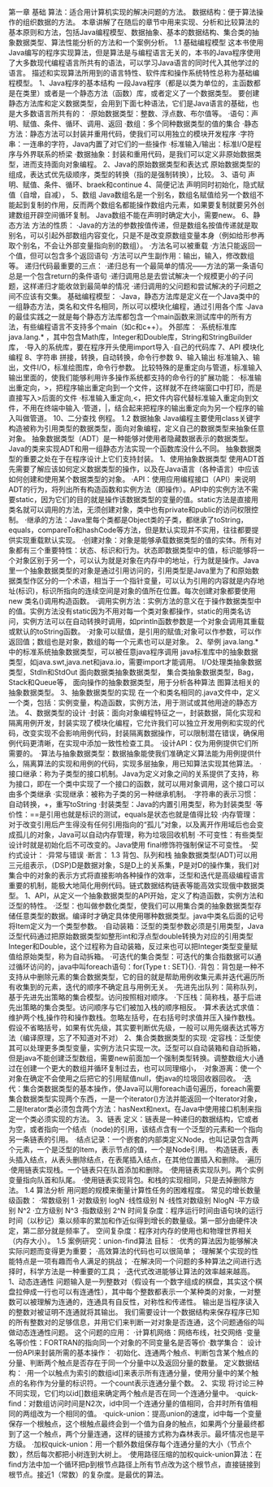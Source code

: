第一章 基础
算法：适合用计算机实现的解决问题的方法。
数据结构：便于算法操作的组织数据的方法。
本章讲解了在随后的章节中用来实现、分析和比较算法的基本原则和方法，包括Java编程模型、数据抽象、基本的数据结构、集合类的抽象数据类型、算法性能分析的方法和一个案例分析。
1.1 基础编程模型
  这本书使用Java编写的程序实现算法，但是算法是与编程语言无关的，本书的Java程序使用了大多数现代编程语言所共有的语法，可以学习Java语言的同时代入其他学过的语言。
  描述和实现算法所用到的语言特性、软件库和操作系统特性总称为基础编程模型。
  1、Java程序的基本结构
  一段Java程序（都是以类为单位的，主函数都是在类里）或者是一个静态方法（函数）库，或者定义了一个数据类型。
  要创建静态方法库和定义数据类型，会用到下面七种语法，它们是Java语言的基础，也是大多数语言所共有的：
  ·原始数据类型：整数、浮点数、布尔值等。
  ·语句：声明、赋值、条件、循环、调用、返回
  ·数组：多个同种数据类型的值的集合
  ·静态方法：静态方法可以封装并重用代码，使我们可以用独立的模块开发程序
  ·字符串：一连串的字符，Java内置了对它们的一些操作
  ·标准输入/输出：标准I/O是程序与外界联系的桥梁
  ·数据抽象：封装和重用代码，是我们可以定义非原始数据类型，进而支持面向对象编程。
  2、Java的原始数据类型和表达式
  原始数据类型的组成，表达式优先级顺序，类型的转换（指的是强制转换），比较。
  3、语句
  声明、赋值、条件、循环、braek和continue
  4、简便记法
  声明同时初始化，隐式赋值（自增，自减），
  5、数组
  Java数组名是一个别名，数组名赋值给另一个数组不能起到复制的作用，反而两个数组名都能操作数组内元素，如果要复制就要另外创建数组开辟空间循环复制。
  Java数组不能在声明时确定大小，需要new。
  6、静态方法
  方法的性质：
  ·Java的方法的参数按值传递，但是数组名按值传递就是取别名，可以引起外部数组内容变化，只是不是改变原数组变量本身（例如给形参再取个别名，不会让外部变量指向别的数组）。
  ·方法名可以被重载
  ·方法只能返回一个值，但可以包含多个返回语句
  ·方法可以产生副作用：输出，输入，修改数组等。
  递归代码最重要的三点：
  ·递归总有一个最简单的情况——方法的第一条语句总是一个包含return的条件语句
  ·递归调用总是去尝试解决一个规模更小的子问题，这样递归才能收敛到最简单的情况
  ·递归调用的父问题和尝试解决的子问题之间不应该有交集。
  基础编程模型：
  ·Java，静态方法库是定义在一个Java类中的一组静态方法，类名和文件名相同，所以可以模块化编程，通过引用各个库
  ·Java的最佳实践之一就是每个静态方法库都包含一个main函数来测试库中的所有方法，有些编程语言不支持多个main（如c和c++）。
  外部库：
  ·系统标准库java.lang.* ，其中包含Math库，Integer和Double库，String和StringBuilder库，
  ·导入的系统库，要在程序开头使用import导入
  ·自己的代码库
  7、API
  模块化编程
  8、字符串
  拼接，转换，自动转换，命令行参数
  9、输入输出
  标准输入、输出，文件I/O，标准绘图库，命令行参数。
  比较特殊的是重定向与管道，标准输入输出里面的，使我们能够利用许多操作系统都支持的命令行的扩展功能：
  ·标准输出重定向，>，把程序输出重定向到一个文件，这样就不在终端窗口中打印，而是直接写入>后面的文件
  ·标准输入重定向,<，把文件内容代替标准输入重定向到文件，不用在终端中输入
  ·管道，|，结合起来把程序的输出重定向为另一个程序的输入叫做管道。
  10、二分查找
  例程。
1.2 数据抽象
  Java编程主要使用class关键字构造被称为引用类型的数据类型，面向对象编程，定义自己的数据类型来抽象任意对象。
  抽象数据类型（ADT）是一种能够对使用者隐藏数据表示的数据类型。Java的类来实现ADT和用一组静态方法实现一个函数库没什么不同。
  抽象数据类型的重要之处在于在程序设计上它们支持封装。
  1、使用抽象数据类型
  使用ADT首先需要了解应该如何定义数据类型的操作，以及在Java语言（各种语言）中应该如何创建和使用某个数据类型的对象。
  ·API：使用应用编程接口（API）来说明ADT的行为，将列出所有构造函数和实例方法（即操作）。API中的实例方法不需要static，因为它们的目的就是操作该数据类型的变量的值。static方法是直接用类名就可以调用的方法，无须创建对象，类中也有private和public的访问权限控制。
  ·继承的方法：Java里每个类都是Object类的子类，都继承了toString，equals，compareTo和hashCode等方法，但是默认实现并不实用，往往都要提供实现重载默认实现。
  ·创建对象：对象是能够承载数据类型的值的实体。所有对象都有三个重要特性：状态、标识和行为。状态即数据类型中的值，标识能够将一个对象区别于另一个，可以认为就是对象在内存中的地址，行为就是操作。Java里一个抽象数据类型的对象是通过引用访问的，引用类型是Java里为了和原始数据类型作区分的一个术语，相当于一个指针变量，可以认为引用的内容就是内存地址(标识)，标识所指向的连续空间是对象的值所在位置。每次创建对象都要使用new 类名()调用构造函数。
  ·调用实例方法：实例方法的意义在于操作数据类型中的值。实例方法没有static因为不用对每一个类对象都操作，static的用类名访问，实例方法可以在自动转换时调用，如println函数参数是一个对象会调用其重载或默认的toString函数。
  ·对象可以赋值，是引用的赋值;对象可以作参数，可以作返回值；数组也是对象，数组的每一个元素也可以是对象。
  2、举例
  java.lang.* 中的标准系统抽象数据类型，可以被任意java程序调用
  java标准库中的抽象数据类型，如java.swt,java.net和java.io，需要import才能调用。
  I/O处理类抽象数据类型，StdIn和StdOut
  面向数据类抽象数据类型，
  集合类抽象数据类型，Bag，Stack和Queue等，
  面向操作的抽象数据类型，用于分析各种算法
  图算法相关的抽象数据类型。
  3、抽象数据类型的实现
  在一个和类名相同的.java文件中，定义一个类，包括：实例变量，构造函数，实例方法，用于测试或其他用途的静态方法。
  4、数据类型的设计
  ·封装：面向对象编程特征之一，封装数据，简化实现和隔离用例开发，封装实现了模块化编程，它允许我们可以独立开发用例和实现的代码，改变实现不会影响用例代码，封装隔离数据操作，可以限制潜在错误，确保用例代码更清晰，在实现中添加一致性检查工具。
  ·设计API：仅为用例提供它们所需要的。
  ·算法与抽象数据类型：数据抽象能使我们准确定义算法能为用例提供什么，隔离算法的实现和用例的代码，实现多层抽象，用已知算法实现其他算法。
  ·接口继承：称为子类型的接口机制。Java为定义对象之间的关系提供了支持，称为接口，即在一个类中实现了一个接口的函数，就可以用对象调用，这个接口可以由多个类继承
  ·实现继承：被称为子类的另一种继承机制。
  ·字符串的表示习惯：自动转换，+，重写toString
  ·封装类型：Java的内置引用类型，称为封装类型
  ·等价性：==是引用也就是标识的测试，equals是状态也就是值得比较
  ·内存管理：对于改变引用后产生得没有任何引用指向的“孤儿”对象，以及离开作用域后也会变成孤儿的对象，Java可以自动内存管理，称为垃圾回收机制
  ·不可变性：有些类型设计时就是初始化后不可改变的。Java使用 final修饰符强制保证不可变性。
  ·契约式设计：
  ·异常与错误
  ·断言：
1.3 背包、队列和栈
  抽象数据类型(ADT)可以用三元组表示，（DSP)D是数据对象，S是D上的关系集，P是对D的操作集，我们对集合中的对象的表示方式将直接影响各种操作的效率，泛型和迭代是高级编程语言重要的机制，能极大地简化用例代码。链式数据结构链表等能高效实现俄中数据类型。
  1、API，从定义一个抽象数据类型的API开始，定义了构造函数，实例方法和泛型的特性。
  ·泛型：也叫做参数化类型，使我们可以用集合类的抽象数据类型存储任意类型的数据。编译时才确定具体使用哪种数据类型。java中类名后面的<Item>记号将Item定义为一个类型参数。
  ·自动装箱：泛型的类型参数必须是引用类型，Java泛型代码通过把原始数据类型如整形int和浮点型double转换为对应的引用类型Integer和Double，这个过程称为自动装箱，反过来也可以把Integer类型变量赋值给原始类型，称为自动拆箱。
  ·可迭代的集合类型：可迭代的集合指数据可以通过循环访问的，java中叫foreach语句：for(Type t : SET){}.
  ·背包：背包是一种不支持从中删除元素的集合数据类型，它的目的就是帮助用例收集元素并迭代遍历所有收集到的元素，迭代的顺序不确定且与用例无关。
  ·先进先出队列：简称队列，基于先进先出策略的集合模型。访问按照相对顺序。
  ·下压栈：简称栈，基于后进先出策略的集合类型。访问顺序与它们被加入栈的顺序相反。
  ·算术表达式求值：维护两个栈,操作符和操作数栈。忽略左括号，在右括号时求值并压入操作数栈。假设不省略括号，如果有优先级，其实要判断优先级，一般可以用先缀表达式等方法（编译原理，忘了不知道对不对）
  2、集合类数据类型的实现
  ·定容栈：泛型使其可以处理更多类型变量，实例方法只实现一次。泛型可以自动装箱和自动拆箱，但是java不能创建泛型数组，需要new前面加一个强制类型转换。调整数组大小通过在创建一个更大的数组并循环复制过去，也可以同理缩小，
  ·对象游离：使一个对象在确定不会使用之后把它的引用赋值null，使java的垃圾回收器回收。
  ·迭代：集合类数据类型的基本操作，使Java可以用foreach语句遍历，foreach需要集合数据类型实现两个东西，一是一个iterator()方法并能返回一个Iterator对象，二是Iterator类必须包含两个方法：hasNext和next。在Java中使用接口机制来指定一个类必须实现的方法。
  3、链表
  定义：链表是一种递归的数据结构，它或者为空，或者指向一个结点（node)的引用，该结点含有一个泛型的元素和一个指向另一条链表的引用。
  ·结点记录：一个嵌套的内部类定义Node，也叫记录包含两个元素，一个是泛型的Item，表示节点的值，一个是Node引用。
  ·构造链表，表头插入结点，从表头删除结点，在表尾插入结点，在其他位置插入和删除。
  ·遍历
  ·使用链表实现栈。一个链表只在队首添加和删除。
  ·使用链表实现队列。两个实例变量指向队首和队尾。
  ·使用链表实现背包。和栈的实现相同，只是去掉删除方法。
1.4 算法分析
   用问题的规模来衡量计算性任务的困难程度。
   常见的增长数量级函数：
   ·常数级别      1
   ·对数级别      logN
   ·线性级别      N
   ·线性对数级别  NlogN
   ·平方级别      N^2
   ·立方级别      N^3
   ·指数级别      2^N
   时间复杂度：程序运行时间由语句块的运行时间（以秒记）乘以频率的累加和作近似得到增长的数量级。第一部分由硬件决定，第二部分就是频率了。
   空间复杂度：程序对内存的使用也和物理世界相关（内存大小）。
1.5 案例研究：union-find算法
  目标：
  ·优秀的算法因为能够解决实际问题而变得更为重要；
  ·高效算法的代码也可以很简单；
  ·理解某个实现的性能特点是一项有趣而令人满足的挑战；
  ·在解决同一个问题的多种算法之间进行选择时，科学方法是一种重要的工具；
  ·迭代式改进能够让算法的效率越来越高。
  1、动态连通性
  问题输入是一列整数对（假设有一个数字组成的棋盘，其实这个棋盘拉伸成一行也可以有连通性），其中每个整数都表示一个某种类的对象，一对整数可以被理解为连通的，连通具有自反性，对称性和传递性。
  输出是当程序读入的整数对被证明不连通就将其输出。
  我们需要设计一个数据结构来保存程序已知的所有整数对的足够信息，并用它们来判断一对对象是否连通，这个问题通俗的叫做动态连通性问题。
  这个问题的应用：
  ·计算机网络：网络布线，社交网络
  ·变量名等价性：FORTRAN的指向同一个对象的不同变量名是否等价
  ·数学集合：
  设计一份API来封装所需的基本操作：
  ·初始化、连通两个触点、判断包含某个触点的分量、判断两个触点是否存在于同一个分量中以及返回分量的数量。
  定义数据结构：
  ·用一个以触点为索引的数组id[]来表示所有连通分量，使用分量中的某个触点的名称作为分量的标识符。一个count表示连通分量个数。
  2、实现
  将讨论三种不同实现，它们均以id[]数组来确定两个触点是否在同一个连通分量中。
  ·quick-find：对数组访问时间是N2次，id中同一个连通分量的值相同，合并时所有值相同的两组改为一个相同的值。
  ·quick-union：提高union的速度，id中每一个变量保存一个根触点，这个根触点最终会到一个值为自身的触点，如果两个分量最终都到了这一个触点，两个分量连通，这样的链接方式称为森林表示。最坏情况也是平方级。
  ·加权quick-union：用一个额外数组保存每个连通分量的大小（节点个数），然后每次都把小树连到大树上。
  ·使用路径压缩的加权quick-union算法：在find方法中加一个循环把p到根节点路径上所有节点改为这个根节点，直接链接到根节点。接近1（常数）的复杂度。是最优的算法。
  
